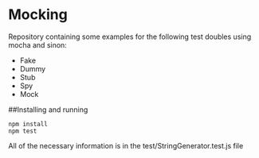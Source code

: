 # Mocking
Repository containing some examples for the following test doubles using mocha and sinon:
* Fake
* Dummy
* Stub
* Spy
* Mock

##Installing and running
```
npm install
npm test
```

All of the necessary information is in the test/StringGenerator.test.js file
